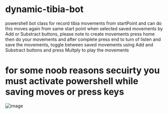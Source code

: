 # dynamic-tibia-bot

powershell bot class for record tibia movements from startPoint and can do this moves again from same start point when selected saved movements by Add or Substract  buttons, please note to create movements press home then do your movements and after complete press end to turn of listen and save the movements, toggle between saved movements using Add and Substract buttons and press Multply to play the movements

# for some noob reasons secuirty you must activate powershell while saving moves or press keys


![image](https://github.com/user-attachments/assets/a86356b9-b4be-4001-9840-33334db9ec96)



